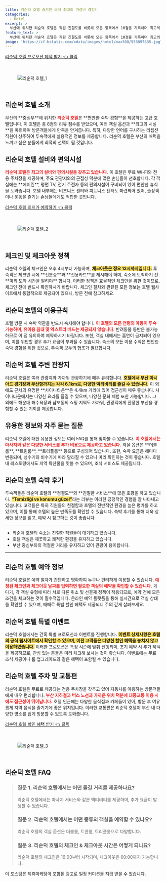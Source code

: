 ```yaml
---
title: 리순덕 호텔 숨겨진 보석 최고의 가성비 경험!
categories:
  - Hotel
excerpt: >
  부산에 위치한 리순덕 호텔은 직원 친절도를 비롯해 모든 항목에서 10점을 기록하며 최고의 숙박 경험을 보장합니다. 청결과 편안함 덕분에 가족 단위 여행객에게도 안성맞춤! 지금 예약하고 특별한 순간을 만들어보세요!
feature_text: >
  부산에 위치한 리순덕 호텔은 직원 친절도를 비롯해 모든 항목에서 10점을 기록하며 최고의 숙박 경험을 보장합니다. 청결과 편안함 덕분에 가족 단위 여행객에게도 안성맞춤! 지금 예약하고 특별한 순간을 만들어보세요!
image: 'https://cf.bstatic.com/xdata/images/hotel/max500/558897635.jpg?k=97118e7c9037f538227576dae94db0bf11eff839175aafb773bfd0e61c7d6367&o=&hp=1'
---
```


<p><a class="modoo-button" href="https://tinyurl.com/25u9sw9j" rel="nofollow noopener">리순덕 호텔 프로모션 혜택 받기 👈 클릭</a></p><br/>
<figure class="image"><img alt="리순덕 호텔_1" src="https://cf.bstatic.com/xdata/images/hotel/max1024x768/558897873.jpg?k=f7a9add4e9d8ced456ab1cead4e5b85fcfe29cf2609bb8934711ce4578d43b82&amp;o=&amp;hp=1"/></figure><br/>

<h2 id="리순덕_호텔_소개">리순덕 호텔 소개</h2>
<p>부산의 **중심부**에 위치한 <b><span style="color: #ee2323;">리순덕 호텔</span></b>은 **편안한 숙박 경험**을 제공하는 고급 호텔입니다. 이 호텔은 총 8점의 리뷰 점수를 받았으며, 여러 객실 옵션과 **최고의 시설**을 마련하여 방문객들에게 만족을 안겨줍니다. 특히, 다양한 언어를 구사하는 리셉션 직원이 상주하여 투숙객에게 실용적인 정보를 제공합니다. 리순덕 호텔은 부산의 매력을 느끼고 싶은 분들에게 최적의 선택이 될 것입니다.</p>
<h2 id="리순덕_호텔_설비와_편의시설">리순덕 호텔 설비와 편의시설</h2>
<p><b><span style="color: #ee2323;">리순덕 호텔은 최고의 설비와 편의시설을 갖추고 있습니다.</span></b> 이 호텔은 무료 Wi-Fi와 전용 주차장을 제공하며, 주요 관광지와의 근접성 덕분에 많은 손님들이 선호합니다. 각 객실에는 **에어컨**, 평면 TV, 전기 주전자 등의 편의시설이 구비되어 있어 편안한 휴식을 도와줍니다. 호텔 내부에는 비즈니스 센터와 피트니스 센터도 마련되어 있어, 출장객이나 운동을 즐기는 손님들에게도 적합한 곳입니다.</p>
<p><a class="modoo-button" href="https://tinyurl.com/25u9sw9j" rel="nofollow noopener">리순덕 호텔 최저가 예약하기 👈 클릭</a></p><br/>
<figure class="image"><img alt="리순덕 호텔_2" src="https://cf.bstatic.com/xdata/images/hotel/max500/558897635.jpg?k=97118e7c9037f538227576dae94db0bf11eff839175aafb773bfd0e61c7d6367&amp;o=&amp;hp=1"/></figure><br/>
<h2 id="체크인_및_체크아웃_정책">체크인 및 체크아웃 정책</h2>
<p>리순덕 호텔의 체크인은 오후 4시부터 가능하며, <b><span style="background-color: #ffe066;">체크아웃은 정오 12시까지입니다.</span></b> 투숙객은 체크인 시에 **신분증**과 **신용카드**를 제시해야 하며, 숙소에 도착하기 전 **미리 도착 시간을 알려야** 합니다. 이러한 정책은 효율적인 체크인을 위한 것이므로, 체크인 전에 반드시 확인하시기 바랍니다. 체크인 절차와 관련된 모든 정보는 호텔 웹사이트에서 통합적으로 제공되어 있으니, 방문 전에 참고하세요.</p>
<h2 id="리순덕_호텔의_이용규칙">리순덕 호텔의 이용규칙</h2>
<p>호텔 방문 시 숙박 약관을 반드시 숙지해야 합니다. <b><span style="color: #ee2323;">이 호텔의 모든 연령의 아동이 투숙 가능하며, 유아용 침대 및 엑스트라 베드는 제공되지 않습니다.</span></b> 반려동물 동반은 불가능하므로 이 점 유의하여 예약하시기 바랍니다. 또한, 객실 내에서는 흡연이 금지되어 있으며, 이를 위반할 경우 추가 요금이 부과될 수 있습니다. 숙소의 모든 이용 수칙은 편안한 숙박 경험을 위한 것으로, 투숙객 모두의 협조가 필요합니다.</p>
<h2 id="리순덕_호텔_주변_관광지">리순덕 호텔 주변 관광지</h2>
<p>리순덕 호텔은 여러 관광지와 가까워 관광하기에 매우 유리합니다. <b><span style="background-color: #ffe066;">호텔에서 부산 아시아드 경기장과 부산항까지는 각각 6.1km로, 다양한 액티비티를 즐길 수 있습니다.</span></b> 이 외에도 근처의 유명한 **차이나타운**은 4.4km 거리에 있어 접근성이 매우 좋습니다. 차이나타운에서는 다양한 요리를 즐길 수 있으며, 다양한 문화 체험 또한 가능합니다. 그 외에도 해운대 해수욕장과 남포동의 쇼핑 지역도 가까워, 관광객에게 진정한 부산을 경험할 수 있는 기회를 제공합니다.</p>
<h2 id="유용한_정보와_자주_묻는_질문">유용한 정보와 자주 묻는 질문</h2>
<p>리순덕 호텔에 대한 유용한 정보는 여러 FAQ를 통해 찾아볼 수 있습니다. <b><span style="color: #ee2323;">이 호텔에서는 마사지와 같은 다양한 서비스를 추가 비용으로 제공하고 있습니다.</span></b> 객실 옵션은 **더블룸**, **트윈룸**, **트리플룸** 등으로 구성되어 있습니다. 또한, 숙박 요금은 해마다 변동되며, 성수기와 비수기에 따라 달라질 수 있으니 미리 확인하는 것이 좋습니다. 호텔 내 레스토랑에서도 지역 특산물을 맛볼 수 있으며, 조식 서비스도 제공됩니다.</p>
<h2 id="리순덕_호텔_숙박_후기">리순덕 호텔 숙박 후기</h2>
<p>투숙객들은 리순덕 호텔의 **청결도**와 **친절한 서비스**에 많은 호평을 하고 있습니다. <b><span style="background-color: #ffe066;">“Temizliği ve konumu güzel”</span></b>라는 리뷰는 이러한 긍정적인 경험을 잘 나타내고 있습니다. 고객들은 특히 직원들의 친절함과 호텔의 전반적인 환경을 높은 평가를 하고 있으며, 이를 통해 호텔의 높은 만족도를 확인할 수 있습니다. 숙박 후기를 통해 더욱 상세한 정보를 얻고, 예약 시 참고하는 것이 좋습니다.</p>
<hr/>
<ul>
<li>리순덕 호텔의 숙소는 친절한 직원들이 대기하고 있습니다.</li>
<li>호텔 객실은 깨끗하고 쾌적한 환경을 유지하고 있습니다.</li>
<li>부산 중심부와의 적절한 거리를 유지하고 있어 관광이 용이합니다.</li>
</ul>
<hr/>
<h2 id="리순덕_호텔_예약_정보">리순덕 호텔 예약 정보</h2>
<p>리순덕 호텔은 예약 절차가 간단하고 명확하여 누구나 편리하게 이용할 수 있습니다. <b><span style="color: #ee2323;">예정된 체크인과 체크아웃 날짜를 입력하면 필요한 객실의 예약을 확인할 수 있습니다.</span></b> 게다가, 각 객실 유형에 따라 서로 다른 취소 및 선결제 정책이 적용되므로, 예약 전에 모든 조건을 체크하는 것이 필수적입니다. 온라인 예약 플랫폼을 통해 실시간으로 객실 상태를 확인할 수 있으며, 때때로 특별 할인 혜택도 제공되니 주의 깊게 살펴보세요.</p>
<h2 id="리순덕_호텔_특별_이벤트">리순덕 호텔 특별 이벤트</h2>
<p>리순덕 호텔에서는 간혹 특별 프로모션과 이벤트를 진행합니다. <b><span style="background-color: #ffe066;">이벤트 상세사항은 호텔의 공식 웹사이트에서 확인할 수 있으며, 이전 고객들은 다양한 할인 혜택을 놓치지 않고 이용하였습니다.</span></b> 이러한 프로모션은 특정 시즌에 맞춰 진행되며, 조기 예약 시 추가 혜택을 제공하므로, 관심 있는 분들은 미리 체크해 보시는 것이 좋습니다. 이벤트에는 무료 조식 제공이나 룸 업그레이드와 같은 혜택이 포함될 수 있습니다.</p>
<h2 id="리순덕_호텔_주차_및_교통편">리순덕 호텔 주차 및 교통편</h2>
<p>리순덕 호텔은 무료로 제공되는 전용 주차장을 갖추고 있어 자동차를 이용하는 방문객들에게 매우 편리합니다. <b><span style="color: #ee2323;">부산 지하철과 버스 노선과 가까운 위치 덕분에 대중교통 이용 시에도 접근성이 뛰어납니다.</span></b> 호텔 인근에는 다양한 음식점과 카페들이 있어, 방문 후 여유롭게 지역 음식을 즐기기에 좋은 위치입니다. 이러한 교통편은 리순덕 호텔이 부산 내 다양한 명소를 쉽게 방문할 수 있도록 도와줍니다.</p>

<p><a class="modoo-button" href="https://tinyurl.com/25u9sw9j" rel="nofollow noopener">리순덕 호텔 할인 혜택 받기 👈 클릭</a></p><br>

<figure class="image"><img src="https://cf.bstatic.com/xdata/images/hotel/max500/558898025.jpg?k=fd402fb500606e4e7b5d8460e7a16130ef8db1a2c7747c5025eba3b0f21bd1a7&o=&hp=1" alt="리순덕 호텔_3"></figure><br>
<h2 id="리순덕 호텔_FAQ">리순덕 호텔 FAQ</h2>
<div itemscope="" itemtype="https://schema.org/FAQPage"> 
<blockquote> 
<div itemscope="" itemprop="mainEntity" itemtype="https://schema.org/Question"> 
<h3 id="질문_1" itemprop="name">질문 1. 리순덕 호텔에서는 어떤 즐길 거리를 제공하나요?</h3> 
<div itemscope="" itemprop="acceptedAnswer" itemtype="https://schema.org/Answer"> 
<span itemprop="text"> 
<p>리순덕 호텔에서는 마사지 서비스와 같은 액티비티를 제공하며, 추가 요금이 발생할 수 있습니다.</p> 
</span> 
</div> 
</div> 

<div itemscope="" itemprop="mainEntity" itemtype="https://schema.org/Question"> 
<h3 id="질문_2" itemprop="name">질문 2. 리순덕 호텔에서는 어떤 종류의 객실을 예약할 수 있나요?</h3> 
<div itemscope="" itemprop="acceptedAnswer" itemtype="https://schema.org/Answer"> 
<span itemprop="text"> 
<p>리순덕 호텔의 객실 옵션은 더블룸, 트윈룸, 트리플룸으로 다양합니다.</p> 
</span> 
</div> 
</div> 

<div itemscope="" itemprop="mainEntity" itemtype="https://schema.org/Question"> 
<h3 id="질문_3" itemprop="name">질문 3. 리순덕 호텔의 체크인 & 체크아웃 시간은 어떻게 되나요?</h3> 
<div itemscope="" itemprop="acceptedAnswer" itemtype="https://schema.org/Answer"> 
<span itemprop="text"> 
<p>리순덕 호텔의 체크인은 16:00부터 시작되며, 체크아웃은 00:00까지 가능합니다.</p> 
</span> 
</div> 
</div> 
</blockquote> 
</div><p>이 포스팅은 제휴마케팅이 포함된 광고로 일정 커미션을 지급 받을 수 있습니다.</p>

